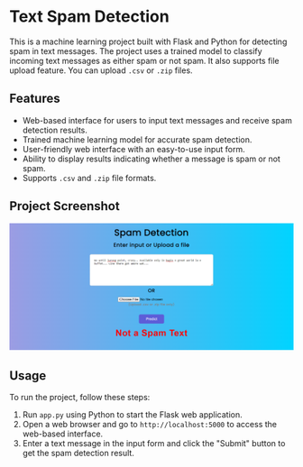 # Text Spam Detection

This is a machine learning project built with Flask and Python for detecting spam in text messages. The project uses a trained model to classify incoming text messages as either spam or not spam. It also supports file upload feature. You can upload `.csv` or `.zip` files.

## Features

- Web-based interface for users to input text messages and receive spam detection results.
- Trained machine learning model for accurate spam detection.
- User-friendly web interface with an easy-to-use input form.
- Ability to display results indicating whether a message is spam or not spam.
- Supports `.csv` and `.zip` file formats.

## Project Screenshot

![Screenshot](./image.png)
## Usage

To run the project, follow these steps:

1. Run `app.py` using Python to start the Flask web application.
2. Open a web browser and go to `http://localhost:5000` to access the web-based interface.
3. Enter a text message in the input form and click the "Submit" button to get the spam detection result.
